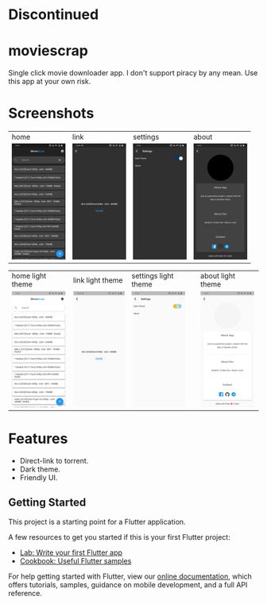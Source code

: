 # Discontinued

# moviescrap

Single click movie downloader app.
I don't support piracy by any mean. Use this app at your own risk.

# Screenshots

<table>
  <tr>
     <td>home</td>
     <td>link</td>
     <td>settings</td>
     <td>about</td>
  </tr>
  <tr>
    <td><img src="screenshots/home.jpg" width=108  height=234></td>
    <td><img src="screenshots/link.jpg" width=108  height=234></td>
    <td><img src="screenshots/settings.jpg" width=108    height=234></td>
    <td><img src="screenshots/about.jpg" width=108  height=234></td>
   </tr>
 </table>

<table>
  <tr>
     <td>home light theme</td>
     <td>link light theme</td>
     <td>settings light theme</td>
     <td>about light theme</td>  
  </tr>
  <tr>
    <td><img src="screenshots/home_light.jpg" width=108  height=234></td>
    <td><img src="screenshots/link_light.jpg" width=108  height=234></td>
    <td><img src="screenshots/settings_light.jpg" width=108  height=234></td>
    <td><img src="screenshots/about_light.jpg" width=108  height=234></td>
  </tr>
</table>

# Features

- Direct-link to torrent.
- Dark theme.
- Friendly UI.


## Getting Started

This project is a starting point for a Flutter application.

A few resources to get you started if this is your first Flutter project:

- [Lab: Write your first Flutter app](https://flutter.dev/docs/get-started/codelab)
- [Cookbook: Useful Flutter samples](https://flutter.dev/docs/cookbook)

For help getting started with Flutter, view our
[online documentation](https://flutter.dev/docs), which offers tutorials,
samples, guidance on mobile development, and a full API reference.
